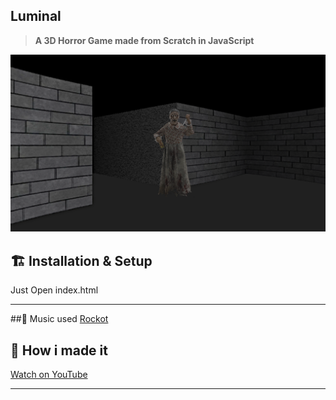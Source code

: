 ## Luminal

> **A 3D Horror Game made from Scratch in JavaScript**  

![Alt Text](https://github.com/Divine203/Luminal-horror-game/blob/main/luminal-screenshot.png?raw=true)

## 🏗️ Installation & Setup

Just Open index.html

---
##🎵 Music used
[Rockot](https://www.youtube.com/watch?v=oFL2VpaZeqA)

## 🎥 How i made it

[Watch on YouTube](https://www.youtube.com/watch?v=9Wpz7S_kZMI)

---
